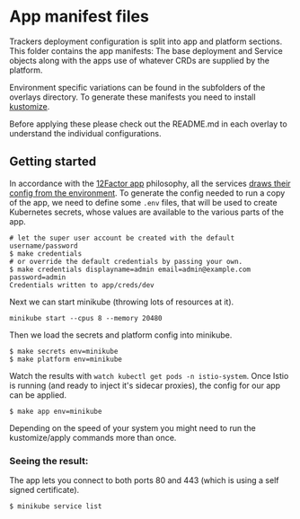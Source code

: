 # App manifest files

Trackers deployment configuration is split into app and platform sections. This folder contains the app manifests: The base deployment and Service objects along with the apps use of whatever CRDs are supplied by the platform.

Environment specific variations can be found in the subfolders of the overlays directory.
To generate these manifests you need to install [kustomize](https://kustomize.io/). 

Before applying these please check out the README.md in each overlay to understand the individual configurations.

## Getting started

In accordance with the [12Factor app](https://12factor.net) philosophy, all the services [draws their config from the environment](https://12factor.net/config). 
To generate the config needed to run a copy of the app, we need to define some `.env` files, that will be used to create Kubernetes secrets, whose values are available to the various parts of the app.

```
# let the super user account be created with the default username/password
$ make credentials
# or override the default credentials by passing your own.
$ make credentials displayname=admin email=admin@example.com password=admin
Credentials written to app/creds/dev
```

Next we can start minikube (throwing lots of resources at it).

```
minikube start --cpus 8 --memory 20480
```
Then we load the secrets and platform config into minikube.

```
$ make secrets env=minikube
$ make platform env=minikube
```

Watch the results with `watch kubectl get pods -n istio-system`. Once Istio is running (and ready to inject it's sidecar proxies), the config for our app can be applied.

```
$ make app env=minikube
```

Depending on the speed of your system you might need to run the kustomize/apply commands more than once.

### Seeing the  result:

The app lets you connect to both ports 80 and 443 (which is using a self signed certificate).

```bash
$ minikube service list
```
